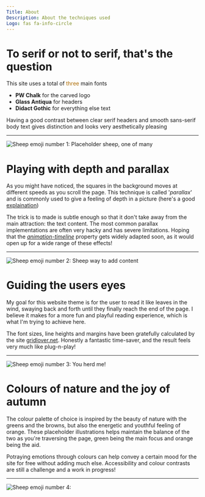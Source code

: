 ```yaml
---
Title: About
Description: About the techniques used
Logo: fas fa-info-circle
---
```


# To serif or not to serif, that's the question

This site uses a total of <span style="color: #ad6b00;">three</span> main fonts

* **PW Chalk** for the carved logo
* **Glass Antiqua** for headers
* **Didact Gothic** for everything else text

Having a good contrast between clear serif headers and smooth sans-serif 
body text gives distinction and looks very aesthetically pleasing

---

![Sheep emoji number 1: Placeholder sheep, one of many](image/sheep_simple.svg)


# Playing with depth and parallax

As you might have noticed, the squares in the background moves at different speeds as you scroll the page.
This technique is called '*parallax*' and is commonly used to give a feeling of depth in a picture (here's a good [explaination](https://www.sketch.com/blog/what-is-a-parallax-effect/))

The trick is to made is subtle enough so that it don't take away from the main attraction: the text content. The most common parallax implementations are often very hacky and has severe limitations. Hoping that the [*animation-timeline*](https://developer.mozilla.org/en-US/docs/Web/CSS/animation-timeline) property gets widely adapted soon, as it would open up for a wide range of these effects!

---

![Sheep emoji number 2: Sheep way to add content](image/sheep_simple.svg)

# Guiding the users eyes

My goal for this website theme is for the user to read it like leaves in the wind, swaying back and forth until they finally reach the end of the page.
I believe it makes for a more fun and playful reading experience, which is what I'm trying to achieve here.

The font sizes, line heights and margins have been gratefully calculated by the site [gridlover.net](https://gridlover.net/). Honestly a fantastic time-saver, and the result feels very much like plug-n-play!

---

![Sheep emoji number 3: You herd me!](image/sheep_simple.svg)

# Colours of nature and the joy of autumn

The colour palette of choice is inspired by the beauty of nature with the greens and the browns, but also the energetic and youthful feeling of orange.
These placeholder illustrations helps maintain the balance of the two as you're traversing the page, green being the main focus and orange being the aid.

Potraying emotions through colours can help convey a certain mood for the site for free without adding much else.
Accessibility and colour contrasts are still a challenge and a work in progress!

---

![Sheep emoji number 4: ](image/sheep_simple.svg)